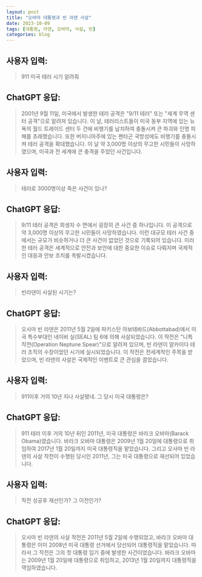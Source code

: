 ```yaml
---
layout: post
title: "오바마 대통령과 빈 라덴 사살"
date: 2023-10-09
tags: [대통령, 라덴, 오바마, 사살, 빈]
categories: blog
---
```


## 사용자 입력:
> 911 미국 테러 시기 알려줘

## ChatGPT 응답:
> 2001년 9월 11일, 미국에서 발생한 테러 공격은 "9/11 테러" 또는 "세계 무역 센터 공격"으로 알려져 있습니다. 이 날, 테러리스트들이 미국 동부 지역에 있는 뉴욕의 월드 트레이드 센터 두 건에 비행기를 납치하여 충돌시켜 큰 파괴와 인명 피해를 초래했습니다. 또한 버지니아주에 있는 펜타곤 국방성에도 비행기를 충돌시켜 테러 공격을 확대했습니다. 이 날 약 3,000명 이상의 무고한 시민들이 사망하였으며, 미국과 전 세계에 큰 충격을 주었던 사건입니다.

## 사용자 입력:
> 테러로 3000명이상 죽은 사건이 있나?

## ChatGPT 응답:
> 9/11 테러 공격은 희생자 수 면에서 굉장히 큰 사건 중 하나입니다. 이 공격으로 약 3,000명 이상의 무고한 시민들이 사망하였습니다. 이런 대규모 테러 사건 중에서는 규모가 비슷하거나 더 큰 사건이 없었던 것으로 기록되어 있습니다. 이러한 테러 공격은 세계적으로 안전과 보안에 대한 중요한 이슈로 다뤄지며 국제적인 대응과 안보 조치를 촉발시켰습니다.

## 사용자 입력:
> 빈라덴이 사살된 시기는?

## ChatGPT 응답:
> 오사마 빈 라덴은 2011년 5월 2일에 파키스탄 아보테바드(Abbottabad)에서 미국 특수부대인 네이비 실(SEAL) 팀 6에 의해 사살되었습니다. 이 작전은 "니특 작전(Operation Neptune Spear)"으로 알려져 있으며, 빈 라덴이 알카이다 테러 조직의 수장이었던 시기에 실시되었습니다. 이 작전은 전세계적인 주목을 받았으며, 빈 라덴의 사살은 국제적인 이벤트로 큰 관심을 끌었습니다.

## 사용자 입력:
> 911이후 거의 10년 지나 사살됐네. 그 당시 미국 대통령은?

## ChatGPT 응답:
> 911 테러 이후 거의 10년 뒤인 2011년, 미국 대통령은 바라크 오바마(Barack Obama)였습니다. 바라크 오바마 대통령은 2009년 1월 20일에 대통령으로 취임하여 2017년 1월 20일까지 미국 대통령직을 맡았습니다. 그리고 오사마 빈 라덴의 사살 작전이 수행된 당시인 2011년, 그는 미국 대통령으로 재선되어 있었습니다.

## 사용자 입력:
> 작전 성공후 재선인가? 그 이전인가?

## ChatGPT 응답:
> 오사마 빈 라덴의 사살 작전은 2011년 5월 2일에 수행되었고, 바라크 오바마 대통령은 이미 2008년 미국 대통령 선거에서 당선되어 대통령직을 맡았습니다. 따라서 그 작전은 그의 첫 대통령 임기 중에 발생한 사건이었습니다. 바라크 오바마는 2009년 1월 20일에 대통령으로 취임하고, 2013년 1월 20일까지 대통령직을 역임하였습니다.

